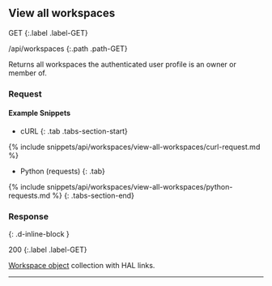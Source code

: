 ## View all workspaces

GET
{:.label .label-GET}

/api/workspaces
{:.path .path-GET}

Returns all workspaces the authenticated user profile is an owner or member of.

### Request
#### Example Snippets
- cURL
{: .tab .tabs-section-start}

{% include snippets/api/workspaces/view-all-workspaces/curl-request.md %}

- Python (requests)
{: .tab}

{% include snippets/api/workspaces/view-all-workspaces/python-requests.md %}
{: .tabs-section-end}

### Response
{: .d-inline-block }

200
{:.label .label-GET}

[Workspace object](#workspace-object) collection with HAL links.

---
